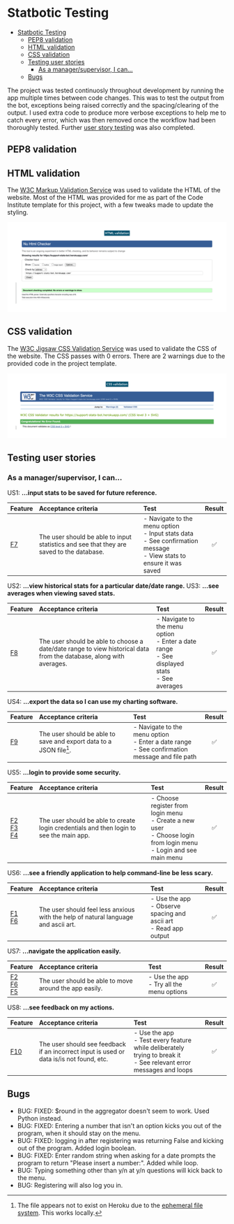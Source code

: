 # Statbotic Testing

- [Statbotic Testing](#statbotic-testing)
  - [PEP8 validation](#pep8-validation)
  - [HTML validation](#html-validation)
  - [CSS validation](#css-validation)
  - [Testing user stories](#testing-user-stories)
    - [As a manager/supervisor, I can...](#as-a-managersupervisor-i-can)
  - [Bugs](#bugs)


The project was tested continuosly throughout development by running the app multiple times between code changes. This was to test the output from the bot, exceptions being raised correctly and the spacing/clearing of the output. I used extra code to produce more verbose exceptions to help me to catch every error, which was then removed once the workflow had been thoroughly tested. Further [user story testing](#testing-user-stories) was also completed.

## PEP8 validation

## HTML validation

The [W3C Markup Validation Service](https://validator.w3.org/) was used to validate the HTML of the website. Most of the HTML was provided for me as part of the Code Institute template for this project, with a few tweaks made to update the styling.

![HTML validation](docs/testing/html.png)

## CSS validation

The [W3C Jigsaw CSS Validation Service](https://jigsaw.w3.org/css-validator/validator) was used to validate the CSS of the website. The CSS passes with 0 errors. There are 2 warnings due to the provided code in the project template.

![CSS validation](docs/testing/css.png)

## Testing user stories

### As a manager/supervisor, I can...

US1: **...input stats to be saved for future reference.**

| **Feature** | **Acceptance criteria** | **Test** | **Result** |
|:--|:--|:--|:--:|
| [F7](README.md#7-add-or-update-statistics) | The user should be able to input statistics and see that they are saved to the database. | - Navigate to the menu option<br>- Input stats data<br>- See confirmation message<br>- View stats to ensure it was saved |:white_check_mark:|

US2: **...view historical stats for a particular date/date range.**
US3: **...see averages when viewing saved stats.**

| **Feature** | **Acceptance criteria** | **Test** | **Result** |
|:--|:--|:--|:--:|
| [F8](README.md#8-view-statistics) | The user should be able to choose a date/date range to view historical data from the database, along with averages. | - Navigate to the menu option<br>- Enter a date range<br>- See displayed stats<br>- See averages |:white_check_mark:|

US4: **...export the data so I can use my charting software.**

| **Feature** | **Acceptance criteria** | **Test** | **Result** |
|:--|:--|:--|:--:|
| [F9](README.md#9-export-stats) | The user should be able to save and export data to a JSON file[^1]. | - Navigate to the menu option<br>- Enter a date range<br>- See confirmation message and file path |:white_check_mark:|

[^1]: The file appears not to exist on Heroku due to the [ephemeral file system](https://help.heroku.com/K1PPS2WM/why-are-my-file-uploads-missing-deleted-from-the-application). This works locally.

US5: **...login to provide some security.**

| **Feature** | **Acceptance criteria** | **Test** | **Result** |
|:--|:--|:--|:--:|
| [F2](README.md#2-login-menu)<br>[F3](README.md#3-login)<br>[F4](README.md#4-register) | The user should be able to create login credentials and then login to see the main app. | - Choose register from login menu<br>- Create a new user<br>- Choose login from login menu<br>- Login and see main menu |:white_check_mark:|

US6: **...see a friendly application to help command-line be less scary.**

| **Feature** | **Acceptance criteria** | **Test** | **Result** |
|:--|:--|:--|:--:|
| [F1](README.md#1-welcome-banner)<br>[F6](README.md#6-main-menu) | The user should feel less anxious with the help of natural language and ascii art. | - Use the app<br>- Observe spacing and ascii art<br>- Read app output |:white_check_mark:|

US7: **...navigate the application easily.**

| **Feature** | **Acceptance criteria** | **Test** | **Result** |
|:--|:--|:--|:--:|
| [F2](README.md#2-login-menu)<br>[F6](README.md#6-main-menu)<br>[F5](README.md#5-exit) | The user should be able to move around the app easily. | - Use the app<br>- Try all the menu options |:white_check_mark:|

US8: **...see feedback on my actions.**

| **Feature** | **Acceptance criteria** | **Test** | **Result** |
|:--|:--|:--|:--:|
| [F10](README.md#10-exceptions) | The user should see feedback if an incorrect input is used or data is/is not found, etc. | - Use the app<br>- Test every feature while deliberately trying to break it<br>- See relevant error messages and loops |:white_check_mark:|




## Bugs

- BUG: FIXED: $round in the aggregator doesn't seem to work. Used Python instead.
- BUG: FIXED: Entering a number that isn't an option kicks you out of the program, when it should stay on the menu.
- BUG: FIXED: logging in after registering was returning False and kicking out of the program. Added login boolean.
- BUG: FIXED: Enter random string when asking for a date prompts the program to return "Please insert a number:". Added while loop.
- BUG: Typing something other than y/n at y/n questions will kick back to the menu.
- BUG: Registering will also log you in.